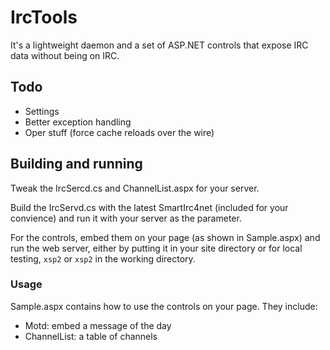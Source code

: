 # IrcTools

It's a lightweight daemon and a set of ASP.NET controls that expose IRC data without being on IRC.

## Todo

 * Settings
 * Better exception handling
 * Oper stuff (force cache reloads over the wire)

## Building and running

Tweak the IrcSercd.cs and ChannelList.aspx for your server.

Build the IrcServd.cs with the latest SmartIrc4net (included for your convience) and run it with your server as the parameter.

For the controls, embed them on your page (as shown in Sample.aspx) and run the web server, either by putting it in your site directory or for local testing, `xsp2` or `xsp2` in the working directory.

### Usage

Sample.aspx contains how to use the controls on your page. They include:

 * Motd: embed a message of the day
 * ChannelList: a table of channels
